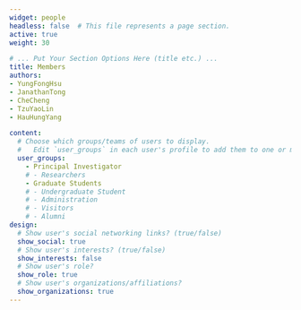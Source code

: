 ```yaml
---
widget: people
headless: false  # This file represents a page section.
active: true
weight: 30

# ... Put Your Section Options Here (title etc.) ...
title: Members
authors:
- YungFongHsu
- JanathanTong
- CheCheng
- TzuYaoLin
- HauHungYang

content:
  # Choose which groups/teams of users to display.
  #   Edit `user_groups` in each user's profile to add them to one or more of these groups.
  user_groups:
    - Principal Investigator
    # - Researchers
    - Graduate Students
    # - Undergraduate Student
    # - Administration
    # - Visitors
    # - Alumni
design:
  # Show user's social networking links? (true/false)
  show_social: true
  # Show user's interests? (true/false)
  show_interests: false
  # Show user's role?
  show_role: true
  # Show user's organizations/affiliations?
  show_organizations: true
---
```

